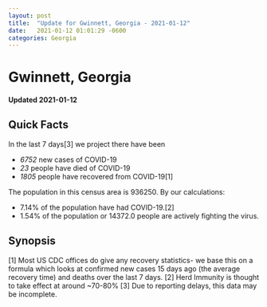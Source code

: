 ```yaml
---
layout: post
title:  "Update for Gwinnett, Georgia - 2021-01-12"
date:   2021-01-12 01:01:29 -0600
categories: Georgia
---
```


# Gwinnett, Georgia
#### Updated 2021-01-12

## Quick Facts

In the last 7 days[3] we project there have been
- *6752* new cases of COVID-19
- *23* people have died of COVID-19
- *1805* people have recovered from COVID-19[1]

The population in this census area is 936250. By our calculations:
- 7.14% of the population have had COVID-19.[2]
- 1.54% of the population or 14372.0 people are actively fighting the virus.

## Synopsis




[1] Most US CDC offices do give any recovery statistics- we base this on a formula which looks at confirmed new cases
15 days ago (the average recovery time) and deaths over the last 7 days.
[2] Herd Immunity is thought to take effect at around ~70-80%
[3] Due to reporting delays, this data may be incomplete. 
    